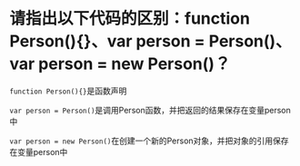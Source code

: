 # 请指出以下代码的区别：function Person(){}、var person = Person()、var person = new Person()？

`function Person(){}`是函数声明

`var person = Person()`是调用Person函数，并把返回的结果保存在变量person中

`var person = new Person()`在创建一个新的Person对象，并把对象的引用保存在变量person中